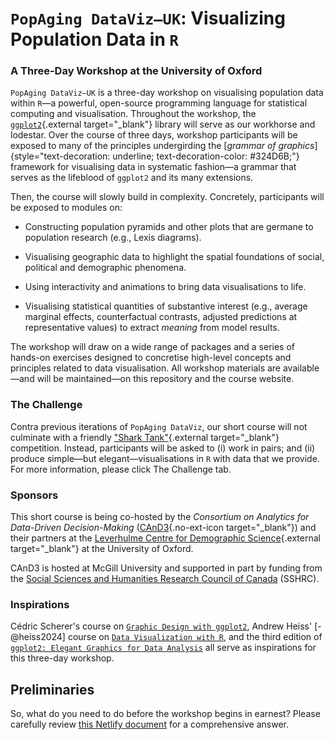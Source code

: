 # `PopAging DataViz—UK`: Visualizing Population Data in `R`

### A Three-Day Workshop at the University of Oxford

`PopAging DataViz—UK` is a three-day workshop on visualising population data within `R`—a powerful, open-source programming language for statistical computing and visualisation. Throughout the workshop, the [`ggplot2`](https://ggplot2.tidyverse.org/){.external target="_blank"} library will serve as our workhorse and lodestar. Over the course of three days, workshop participants will be exposed to many of the principles undergirding the [*grammar of graphics*]{style="text-decoration: underline; text-decoration-color: #324D6B;"} framework for visualising data in systematic fashion—a grammar that serves as the lifeblood of `ggplot2` and its many extensions.

Then, the course will slowly build in complexity. Concretely, participants will be exposed to modules on:

-   Constructing population pyramids and other plots that are germane to population research (e.g., Lexis diagrams).

-   Visualising geographic data to highlight the spatial foundations of social, political and demographic phenomena.

-   Using interactivity and animations to bring data visualisations to life.

-   Visualising statistical quantities of substantive interest (e.g., average marginal effects, counterfactual contrasts, adjusted predictions at representative values) to extract *meaning* from model results.

The workshop will draw on a wide range of packages and a series of hands-on exercises designed to concretise high-level concepts and principles related to data visualisation. All workshop materials are available—and will be maintained—on this repository and the course website.

### The Challenge

Contra previous iterations of `PopAging DataViz`, our short course will not culminate with a friendly ["Shark Tank"](https://popagingdataviz.com/shark_tank.html){.external target="_blank"} competition. Instead, participants will be asked to (i) work in pairs; and (ii) produce simple—but elegant—visualisations in `R` with data that we provide. For more information, please click The Challenge tab.

### Sponsors

This short course is being co-hosted by the *Consortium on Analytics for Data-Driven Decision-Making* ([CAnD3](https://www.mcgill.ca/cand3/){.no-ext-icon target="_blank"}) and their partners at the [Leverhulme Centre for Demographic Science](https://www.demography.ox.ac.uk/){.external target="_blank"} at the University of Oxford.

CAnD3 is hosted at McGill University and supported in part by funding from the [Social Sciences and Humanities Research Council of Canada](https://www.sshrc-crsh.gc.ca/home-accueil-eng.aspx) (SSHRC).

### Inspirations

Cédric Scherer's course on [`Graphic Design with ggplot2`](https://rstudio-conf-2022.github.io/ggplot2-graphic-design/), Andrew Heiss' [-@heiss2024] course on [`Data Visualization with R`](https://datavizf24.classes.andrewheiss.com/), and the third edition of [`ggplot2: Elegant Graphics for Data Analysis`](https://ggplot2-book.org/) all serve as inspirations for this three-day workshop.

## Preliminaries

So, what do you need to do before the workshop begins in earnest? Please carefully review [this Netlify document](https://cand3-uk-preworkshop.netlify.app/) for a comprehensive answer.
